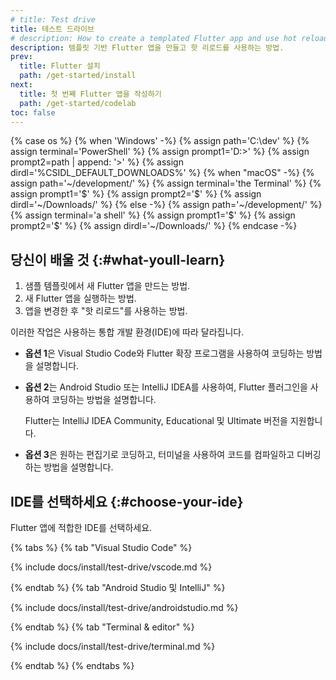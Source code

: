 ```yaml
---
# title: Test drive
title: 테스트 드라이브
# description: How to create a templated Flutter app and use hot reload.
description: 템플릿 기반 Flutter 앱을 만들고 핫 리로드를 사용하는 방법.
prev:
  title: Flutter 설치
  path: /get-started/install
next:
  title: 첫 번째 Flutter 앱을 작성하기
  path: /get-started/codelab
toc: false
---
```


{% case os %}
{% when 'Windows' -%}
   {% assign path='C:\dev\' %}
   {% assign terminal='PowerShell' %}
   {% assign prompt1='D:>' %}
   {% assign prompt2=path | append: '>' %}
   {% assign dirdl='%CSIDL_DEFAULT_DOWNLOADS%\' %}
{% when "macOS" -%}
   {% assign path='~/development/' %}
   {% assign terminal='the Terminal' %}
   {% assign prompt1='$' %}
   {% assign prompt2='$' %}
   {% assign dirdl='~/Downloads/' %}
{% else -%}
   {% assign path='~/development/' %}
   {% assign terminal='a shell' %}
   {% assign prompt1='$' %}
   {% assign prompt2='$' %}
   {% assign dirdl='~/Downloads/' %}
{% endcase -%}

## 당신이 배울 것 {:#what-youll-learn}

1. 샘플 템플릿에서 새 Flutter 앱을 만드는 방법.
1. 새 Flutter 앱을 실행하는 방법.
1. 앱을 변경한 후 "핫 리로드"를 사용하는 방법.

이러한 작업은 사용하는 통합 개발 환경(IDE)에 따라 달라집니다.

* **옵션 1**은 Visual Studio Code와 Flutter 확장 프로그램을 사용하여 코딩하는 방법을 설명합니다.

* **옵션 2**는 Android Studio 또는 IntelliJ IDEA를 사용하여, Flutter 플러그인을 사용하여 코딩하는 방법을 설명합니다.

  Flutter는 IntelliJ IDEA Community, Educational 및 Ultimate 버전을 지원합니다.

* **옵션 3**은 원하는 편집기로 코딩하고, 터미널을 사용하여 코드를 컴파일하고 디버깅하는 방법을 설명합니다.

## IDE를 선택하세요 {:#choose-your-ide}

Flutter 앱에 적합한 IDE를 선택하세요.

{% tabs %}
{% tab "Visual Studio Code" %}

{% include docs/install/test-drive/vscode.md %}

{% endtab %}
{% tab "Android Studio 및 IntelliJ" %}

{% include docs/install/test-drive/androidstudio.md %}

{% endtab %}
{% tab "Terminal & editor" %}

{% include docs/install/test-drive/terminal.md %}

{% endtab %}
{% endtabs %}
